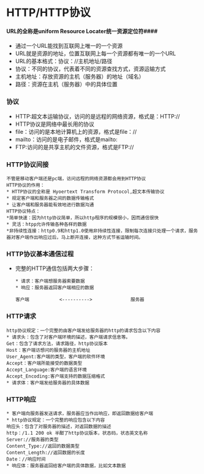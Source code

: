 # HTTP/HTTP协议

#### URL的全称是uniform Resource Locater统一资源定位符####

* 通过一个URL能找到互联网上唯一的一个资源
* URL就是资源的地址，位置互联网上每一个资源都有唯一的一个URL
* URL的基本格式：协议：//主机地址/路径
* 协议：不同的协议，代表着不同的资源查找方式，资源运输方式
* 主机地址：存放资源的主机（服务器）的<IP>地址（域名）
* 路径：资源在主机（服务器）中的具体位置

### 协议

* HTTP:超文本运输协议，访问的是远程的网络资源，格式是：HTTP://
* HTTP协议是网络中最长用的协议
* file：访问的是本地计算机上的资源，格式是file：//
* mailto：访问的是电子邮件，格式是mailto:
* FTP:访问的是共享主机的文件资源，格式是FTP://

### HTTP协议间接

```
不管是移动客户端还是pc端，访问远程的网络资源都会用到HTTP协议
HTTP协议的作用：
* HTTP协议的全称是 Hyoertext Transform Protocol,超文本传输协议
* 规定客户端和服务器之间的数据传输格式
* 让客户端和服务器能有效地进行数据沟通
HTTP协议特点：
*简单快速：因为http协议简单，所以http程序的规模很小，因而通信很快
* 灵活：htpp允许传输各种各样的数据
*非持续性连接：http0.9和http1.0使用非持续性连接，限制每次连接只处理一个请求，服务器对客户端作出响应过后，马上断开连接，这种方式节省运输时间。
```

### HTTP协议基本通信过程

* 完整的HTTP通信包括两大步骤：

  ```
  * 请求：客户端想服务器索要数据
  * 响应：服务器返回客户端相应的数据
  
  客户端           <---------->              服务器
  ```

### HTTP请求

```
http协议规定：一个完整的由客户端发给服务器的http的请求包含以下内容
* 请求头：包含了对客户端环境的描述，客户端请求信息等。
Get：包含了请求方法，请求路径，http协议版本
Host：客户端访想问的服务器的主机地址
User_Agent:客户端的类型，客户端的软件环境
Accept：客户端所能接受的数据类型
Accept_Language:客户端的语言环境
Accept_Encoding:客户端支持的数据压缩格式
* 请求体：客户端发给服务器的具体数据
```

### HTTP响应

```
* 客户端向服务器发送请求，服务器应当作出响应，即返回数据给客户端
* http协议规定：一个完整的响应包含以下内容
响应头：包含了对服务器的描述，对返回数据的描述
http：/1.1 200 ok 半酣了http协议版本，状态码，状态英文名称
Server://服务器的类型
Content_Type://返回的数据类型
Content_Length://返回数据的长度
Date：//响应时间
* 响应体：服务器返回给客户端的具体数据，比如文本数据
```

